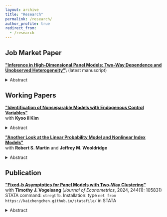 ```yaml
---
layout: archive
title: "Research"
permalink: /research/
author_profile: true
redirect_from:
  - /research
---
```


## Job Market Paper

**["Inference in High-Dimensional Panel Models: Two-Way Dependence and Unobserved Heterogeneity"](https://www.dropbox.com/scl/fi/b6w8i7ot4m89mk3585z63/TW_DML_LASSO_CRE.pdf?rlkey=l80pojbybltom48kps8bxmyv7&st=psizy1bt&dl=0)**\ 
(latest manuscript)
<details>
<summary>Abstract</summary>
Panel data allows for the modeling of unobserved heterogeneity, which increases the number of nuisance parameters drastically, making high dimensionality a relevant practical issue rather than just a theoretical concern. However, unobserved heterogeneity, along with potential two-way dependence in panel data, further complicates estimation and inference for high-dimensional models. This paper proposes a toolkit for robust estimation and inference in high-dimensional panel models with large cross-sectional and time sample sizes. For estimation in a high-dimensional panel model, I propose a weighted LASSO that leverages penalty weights normalizing the two-way dependent error term. For inference, I propose a cross-fitting algorithm robust to two-way dependence, extending the prototypical double/debiased machine learning (DML) approach to panel data models. Unobserved heterogeneity further complicates the inference due to its intrinsic non-compatibility with cross-fitting. I demonstrate in a partial linear model that establishes asymptotic normality can be established without cross-fitting but at a cost of stronger sparsity. Finite sample performances of proposed methods are examined in a simulation study. In a panel estimation of the government spending multiplier, I illustrate how to gain from the proposed toolkit by allowing more flexible modeling and more robust estimation and inference.
</details>


## Working Papers

**["Identification of Nonseparable Models with Endogenous Control Variables"](https://arxiv.org/abs/2401.14395)**\
with **Kyoo il Kim**
 <details>
<summary>Abstract</summary>
We study identification of the treatment effects in a class of nonseparable models with the presence of potentially endogenous control variables. We show that given the treatment variable and the controls are measurably separated, the usual conditional independence condition or availability of excluded instrument suffices for identification.
</details>


**["Another Look at the Linear Probability Model and Nonlinear Index Models"](https://arxiv.org/abs/2308.15338)**\
 with **Robert S. Martin** and **Jeffrey M. Wooldridge**
 <details>
<summary>Abstract</summary>
We reassess the use of linear models to approximate response probabilities of binary outcomes, focusing on average partial effects (APEs). We confirm that linear projection parameters coincide with APEs in certain scenarios. Through simulations, we identify other cases where the linear projection does or does not approximate APEs and find that having a large fraction of fitted values in [0,1] is neither necessary nor sufficient. We also show nonlinear least squares estimation of the ramp model is consistent and asymptotically normal and is equivalent to using OLS on an iteratively trimmed sample to reduce bias. Our findings offer practical guidance for empirical research.
</details>


## Publication
**["Fixed-b Asymptotics for Panel Models with Two-Way Clustering"](https://urldefense.com/v3/__https://kwnsfk27.r.eu-west-1.awstrack.me/L0/https:*2F*2Fauthors.elsevier.com*2Fc*2F1jeqY15DjiIwZZ/1/01020191818f3bc6-a9f81387-b4b3-482a-a828-0707e93ed2c4-000000/wgqtxAAfCiwpXf66-aTMLrirVwk=388__;JSUlJQ!!HXCxUKc!xTVZ9jtRRyLUoZNF9HpSpbPWnYUM1OJAeOIIOobZushz2B02iIcvTE4gUKEqz_JnaVF0mJoy0PN24OqVcREH$)**\
with **Timothy J. Vogelsang** (*Journal of Econometrics*, 2024, 244(1): 105831) \
STATA command: ``xtregtfb``. Installation: type ``net from https://kaichengchen.github.io/statafile/`` in STATA 
<details>
<summary>Abstract</summary>
This paper studies a cluster robust variance estimator proposed by Chiang, Hansen and Sasaki (2024) for linear panels. First, we show algebraically that this variance estimator (CHS estimator, hereafter) is a linear combination of three common variance estimators: the one-way unit cluster estimator, the "HAC of averages" estimator, and the
"average of HACs" estimator. Based on this finding, we obtain a fixed-b asymptotic result for the CHS estimator and corresponding test statistics as the cross-section and time sample sizes jointly go to infinity. Furthermore, we propose two simple bias-corrected versions of the variance estimator and derive the fixed-b limits. In a
simulation study, we find that the two bias-corrected variance estimators along with fixed-b critical values provide improvements in finite sample coverage probabilities. We illustrate the impact of bias-correction and use of the fixed-b critical values on inference in an empirical example on the relationship between industry profitability and market concentration.
</details>


